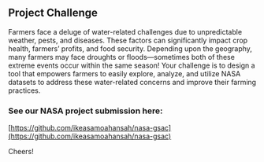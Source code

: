 ## Project Challenge
Farmers face a deluge of water-related challenges due to unpredictable weather, pests, and diseases. These factors can significantly impact crop health, farmers’ profits, and food security. Depending upon the geography, many farmers may face droughts or floods—sometimes both of these extreme events occur within the same season! Your challenge is to design a tool that empowers farmers to easily explore, analyze, and utilize NASA datasets to address these water-related concerns and improve their farming practices.

### See our NASA project submission here:

[https://github.com/ikeasamoahansah/nasa-gsac](https://github.com/ikeasamoahansah/nasa-gsac)

Cheers!
